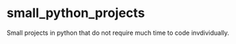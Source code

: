 # small_python_projects
Small projects in python that do not require much time to code invdividually. 
